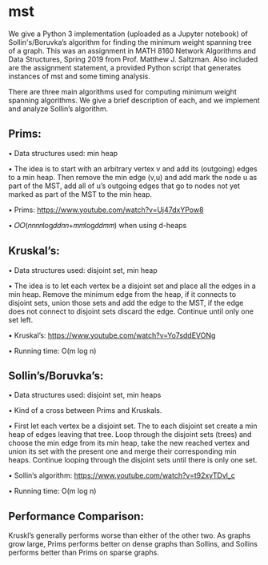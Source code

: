 # mst
We give a Python 3 implementation (uploaded as a Jupyter notebook) of Sollin's/Boruvka’s algorithm for finding the minimum weight spanning tree of a graph.  This was an assignment in MATH 8160 Network Algorithms and Data Structures, Spring 2019 from Prof. Matthew J. Saltzman.   Also included are the assignment statement, a provided Python script that generates instances of mst and some timing analysis. 

There are three main algorithms used for computing minimum weight spanning algorithms. We give a brief description of each, and we implement and analyze Sollin’s algorithm.

## Prims:

• Data structures used: min heap

• The idea is to start with an arbitrary vertex v and add its (outgoing) edges to a min heap. Then remove the min edge (v,u) and add mark the node u as part of the MST, add all of u’s outgoing edges that go to nodes not yet marked as part of the MST to the min heap.

• Prims: https://www.youtube.com/watch?v=Uj47dxYPow8

• 𝑂𝑂(𝑛𝑛𝑛𝑛log𝑑𝑑𝑛𝑛+𝑚𝑚log𝑑𝑑𝑚𝑚) when using d-heaps

## Kruskal’s:

• Data structures used: disjoint set, min heap

• The idea is to let each vertex be a disjoint set and place all the edges in a min heap. Remove the minimum edge from the heap, if it connects to disjoint sets, union those sets and add the edge to the MST, if the edge does not connect to disjoint sets discard the edge. Continue until only one set left.

• Kruskal’s: https://www.youtube.com/watch?v=Yo7sddEVONg

• Running time: O(m log n)

## Sollin’s/Boruvka’s:

• Data structures used: disjoint set, min heaps

• Kind of a cross between Prims and Kruskals.

• First let each vertex be a disjoint set. The to each disjoint set create a min heap of edges leaving that tree. Loop through the disjoint sets (trees) and choose the min edge from its min heap, take the new reached vertex and union its set with the present one and merge their corresponding min heaps. Continue looping through the disjoint sets until there is only one set.

• Sollin’s algorithm: https://www.youtube.com/watch?v=t92xyTDvl_c

• Running time: O(m log n)


## Performance Comparison: 

Kruskl’s generally performs worse than either of the other two. As graphs grow large, Prims performs better on dense graphs than Sollins, and Sollins performs better than Prims on sparse graphs.
